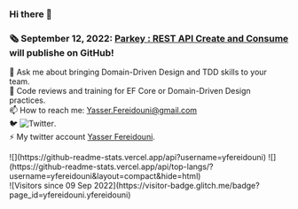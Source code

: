 ### Hi there 👋
<!--
**yfereidouni/yfereidouni** is a ✨ _special_ ✨ repository because its `README.md` (this file) appears on your GitHub profile.
-->
### :newspaper_roll: September 12, 2022: [Parkey : REST API Create and Consume](https://github.com/yfereidouni/Parky.git) will publishe on GitHub! 
💬 Ask me about bringing Domain-Driven Design and TDD skills to your team.  
:brain: Code reviews and training for EF Core or Domain-Driven Design practices.  
📫 How to reach me: Yasser.Fereidouni@gmail.com   
🐦 ![Twitter](https://img.shields.io/twitter/follow/fereidouni?style=social).  
⚡ My twitter account [Yasser Fereidouni](https://twitter.com/fereidouni).  
<div>
![](https://github-readme-stats.vercel.app/api?username=yfereidouni)
![](https://github-readme-stats.vercel.app/api/top-langs/?username=yfereidouni&layout=compact&hide=html)
</div>
![Visitors since 09 Sep 2022](https://visitor-badge.glitch.me/badge?page_id=yfereidouni.yfereidouni)

